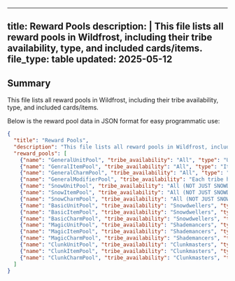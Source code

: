 
---
title: Reward Pools
description: |
  This file lists all reward pools in Wildfrost, including their tribe availability, type, and included cards/items.
file_type: table
updated: 2025-05-12
---

## Summary
This file lists all reward pools in Wildfrost, including their tribe availability, type, and included cards/items.

Below is the reward pool data in JSON format for easy programmatic use:

```json
{
  "title": "Reward Pools",
  "description": "This file lists all reward pools in Wildfrost, including their tribe availability, type, and included cards/items.",
  "reward_pools": [
    {"name": "GeneralUnitPool", "tribe_availability": "All", "type": "Units", "cards_items": "nan"},
    {"name": "GenralItemPool", "tribe_availability": "All", "type": "Items", "cards_items": "nan"},
    {"name": "GeneralCharmPool", "tribe_availability": "All", "type": "Charms", "cards_items": "nan"},
    {"name": "GeneralModifierPool", "tribe_availability": "Each tribe has their own identical version", "type": "Modifiers", "cards_items": "nan"},
    {"name": "SnowUnitPool", "tribe_availability": "All (NOT JUST SNOWDWELLERS)", "type": "Units", "cards_items": "Snobble, Snoffel"},
    {"name": "SnowItemPool", "tribe_availability": "All (NOT JUST SNOWDWELLERS)", "type": "Items", "cards_items": "Storm Globe, Snowcake"},
    {"name": "SnowCharmPool", "tribe_availability": "All (NOT JUST SNOWDWELLERS)", "type": "Charms", "cards_items": "Snowball Charm"},
    {"name": "BasicUnitPool", "tribe_availability": "Snowdwellers", "type": "Units", "cards_items": "nan"},
    {"name": "BasicItemPool", "tribe_availability": "Snowdwellers", "type": "Items", "cards_items": "nan"},
    {"name": "BasicCharmPool", "tribe_availability": "Snowdwellers", "type": "Charms", "cards_items": "nan"},
    {"name": "MagicUnitPool", "tribe_availability": "Shademancers", "type": "Units", "cards_items": "nan"},
    {"name": "MagicItemPool", "tribe_availability": "Shademancers", "type": "Items", "cards_items": "nan"},
    {"name": "MagicCharmPool", "tribe_availability": "Shademancers", "type": "Charms", "cards_items": "nan"},
    {"name": "ClunkUnitPool", "tribe_availability": "Clunkmasters", "type": "Units", "cards_items": "nan"},
    {"name": "ClunkItemPool", "tribe_availability": "Clunkmasters", "type": "Items", "cards_items": "nan"},
    {"name": "ClunkCharmPool", "tribe_availability": "Clunkmasters", "type": "Charms", "cards_items": "nan"}
  ]
}
```